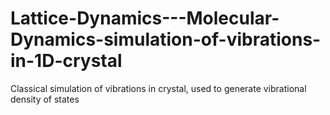 # Lattice-Dynamics---Molecular-Dynamics-simulation-of-vibrations-in-1D-crystal
Classical simulation of vibrations in crystal, used to generate vibrational density of states
